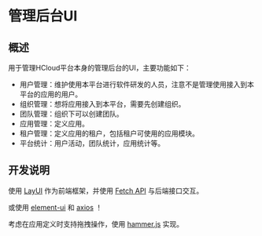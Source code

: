 # 管理后台UI

## 概述

用于管理HCloud平台本身的管理后台的UI，主要功能如下：

- 用户管理：维护使用本平台进行软件研发的人员，注意不是管理使用接入到本平台的应用的用户。
- 组织管理：想将应用接入到本平台，需要先创建组织。
- 团队管理：组织下可以创建团队。
- 应用管理：定义应用。
- 租户管理：定义应用的租户，包括租户可使用的应用模块。
- 平台统计：用户活动，团队统计，应用统计等。

## 开发说明

使用 [LayUI](https://www.layui.com/) 作为前端框架，并使用 [Fetch API](https://developer.mozilla.org/zh-CN/docs/Web/API/Fetch_API) 与后端接口交互。

或使用 [element-ui](https://element.eleme.cn/2.0/#/zh-CN/component/installation) 和 [axios](https://cn.vuejs.org/v2/cookbook/using-axios-to-consume-apis.html) ！

考虑在应用定义时支持拖拽操作，使用 [hammer.js](http://hammerjs.github.io/) 实现。
